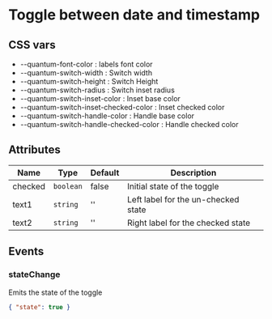 # Toggle between date and timestamp

## CSS vars
 
- --quantum-font-color : labels font color
- --quantum-switch-width : Switch width
- --quantum-switch-height : Switch Height
- --quantum-switch-radius : Switch inset radius
- --quantum-switch-inset-color : Inset base color
- --quantum-switch-inset-checked-color : Inset checked color
- --quantum-switch-handle-color : Handle base color
- --quantum-switch-handle-checked-color : Handle checked color

## Attributes

| Name | Type | Default | Description |
|------|------|---------|-------------|
| checked | `boolean` | false | Initial state of the toggle | 
| text1 | `string` | '' | Left label for the un-checked state | 
| text2 | `string` | '' | Right label for the checked state |


## Events

### stateChange

Emits the state of the toggle

```json
{ "state": true }
``` 